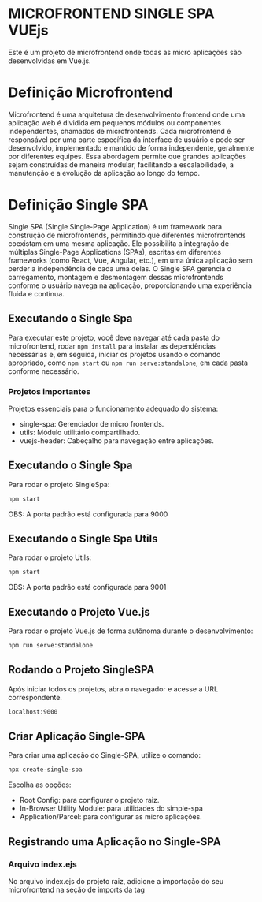 # MICROFRONTEND SINGLE SPA VUEjs
Este é um projeto de microfrontend onde todas as micro aplicações são desenvolvidas em Vue.js.

# Definição Microfrontend
Microfrontend é uma arquitetura de desenvolvimento frontend onde uma aplicação web é dividida em pequenos módulos ou componentes independentes, chamados de microfrontends. Cada microfrontend é responsável por uma parte específica da interface de usuário e pode ser desenvolvido, implementado e mantido de forma independente, geralmente por diferentes equipes. Essa abordagem permite que grandes aplicações sejam construídas de maneira modular, facilitando a escalabilidade, a manutenção e a evolução da aplicação ao longo do tempo.

# Definição Single SPA
Single SPA (Single Single-Page Application) é um framework para construção de microfrontends, permitindo que diferentes microfrontends coexistam em uma mesma aplicação. Ele possibilita a integração de múltiplas Single-Page Applications (SPAs), escritas em diferentes frameworks (como React, Vue, Angular, etc.), em uma única aplicação sem perder a independência de cada uma delas. O Single SPA gerencia o carregamento, montagem e desmontagem dessas microfrontends conforme o usuário navega na aplicação, proporcionando uma experiência fluida e contínua.

## Executando o Single Spa
Para executar este projeto, você deve navegar até cada pasta do microfrontend, rodar ```npm install``` para instalar as dependências necessárias e, em seguida, iniciar os projetos usando o comando apropriado, como ```npm start``` ou ```npm run serve:standalone```, em cada pasta conforme necessário.

### Projetos importantes
Projetos essenciais para o funcionamento adequado do sistema:
- single-spa: Gerenciador de micro frontends.
- utils: Módulo utilitário compartilhado.
- vuejs-header: Cabeçalho para navegação entre aplicações.

## Executando o Single Spa
Para rodar o projeto SingleSpa:

```bash
npm start
```
OBS: A porta padrão está configurada para 9000

## Executando o Single Spa Utils
Para rodar o projeto Utils:

```bash
npm start
```
OBS: A porta padrão está configurada para 9001

## Executando o Projeto Vue.js
Para rodar o projeto Vue.js de forma autônoma durante o desenvolvimento:

```bash
npm run serve:standalone
```

## Rodando o Projeto SingleSPA
Após iniciar todos os projetos, abra o navegador e acesse a URL correspondente.
```bash
localhost:9000
```

## Criar Aplicação Single-SPA
Para criar uma aplicação do Single-SPA, utilize o comando:

```bash
npx create-single-spa
```

Escolha as opções:
- Root Config: para configurar o projeto raiz.
- In-Browser Utility Module: para utilidades do simple-spa
- Application/Parcel: para configurar as micro aplicações.

## Registrando uma Aplicação no Single-SPA
### Arquivo index.ejs
No arquivo index.ejs do projeto raiz, adicione a importação do seu microfrontend na seção de imports da tag <script type="systemjs-importmap">:

```html
<script type="systemjs-importmap">
{
  "imports": {
    "@owner/appName": "//url/js/app.js" // URL para o JavaScript compilado do microfrontend
  }
}
</script>
```

### Arquivo de Configuração do Root
No arquivo de configuração do root (@owner-root-config), registre a aplicação:

```javascript
registerApplication({
name: "@owner/appName", // Nome do microfrontend
app: () => System.import("@owner/appName"), // Importa o microfrontend via SystemJS
activeWhen: (location) => location.pathname === '/' // Define quando o microfrontend deve ser ativado
});
```


## Configuração do Vue.js
Para garantir que cada aplicação Vue.js seja compatível com o ambiente de microfrontends usando Single-SPA, é necessário configurar o arquivo `vue.config.js` de cada projeto Vue.js da seguinte maneira:

```javascript
const { defineConfig } = require('@vue/cli-service')
module.exports = defineConfig({
  configureWebpack: {
    output: {
      libraryTarget: 'system' // Configura o build para ser compatível com SystemJS
    }
  },
  devServer: {
    port: 8500 // Define a porta na qual o projeto Vue.js será servido
  },
  transpileDependencies: true, // Transpila dependências para compatibilidade
})
```

## Créditos
- Inspiração no projeto do Matheus Castiglioni
- [Github] https://github.com/mahenrique94/video-implementando-micro-front-end-react-single-spa
- [Youtube] https://www.youtube.com/watch?v=68LaXOWwxZI&t=3075s

# Licença
Este projeto está licenciado sob a Licença MIT - veja o arquivo [LICENSE](./LICENSE.txt) para mais detalhes.

